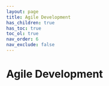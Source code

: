 ```yaml
---
layout: page
title: Agile Development
has_children: true
has_toc: true
toc_ol: true
nav_order: 6
nav_exclude: false
---
```


<!-- markdownlint-disable single-h1 -->

# Agile Development
